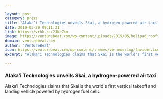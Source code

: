 ```yaml
---

layout: post
category: press
title: "Alaka’i Technologies unveils Skai, a hydrogen-powered air taxi"
date: 2019-05-29 09:11:31
link: https://vrhk.co/2JKeZxm
image: https://venturebeat.com/wp-content/uploads/2019/05/helipad_rooftop_shutterstock_697056178_crop-e1558620068351.jpg?w=1200&strip=all
domain: venturebeat.com
author: "VentureBeat"
icon: https://venturebeat.com/wp-content/themes/vb-news/img/favicon.ico
excerpt: "Alaka'i Technologies claims that Skai is the world's first vertical takeoff and landing vehicle powered by hydrogen fuel cells."

---
```


### Alaka’i Technologies unveils Skai, a hydrogen-powered air taxi

Alaka'i Technologies claims that Skai is the world's first vertical takeoff and landing vehicle powered by hydrogen fuel cells.